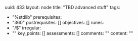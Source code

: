 uuid: 433
layout: node
title: "TBD advanced stuff"
tags:
 - "%stdlib"
prerequisites:
  - "360"
postrequisites: []
objectives: []
runes:
  - "/$"
irregular:
  - ""
key_points: []
assessments: []
comments: ""
content: ""